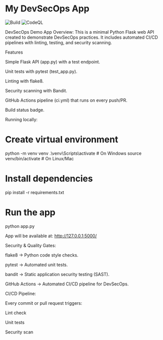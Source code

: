 # My DevSecOps App
![Build](https://github.com/srivarenya12/task-3/actions/workflows/ci.yml/badge.svg)
![CodeQL](https://github.com/srivarenya12/task-3/actions/workflows/codeql-analysis.yml/badge.svg)

DevSecOps Demo App
Overview:
This is a minimal Python Flask web API created to demonstrate DevSecOps practices.
It includes automated CI/CD pipelines with linting, testing, and security scanning.

Features

Simple Flask API (app.py) with a test endpoint.

Unit tests with pytest (test_app.py).

Linting with flake8.

Security scanning with Bandit.

GitHub Actions pipeline (ci.yml) that runs on every push/PR.

Build status badge.

Running locally:
# Create virtual environment
python -m venv venv
.\venv\Scripts\activate   # On Windows
source venv/bin/activate  # On Linux/Mac

# Install dependencies
pip install -r requirements.txt

# Run the app
python app.py

App will be available at: http://127.0.0.1:5000/

Security & Quality Gates:

flake8 → Python code style checks.

pytest → Automated unit tests.

bandit → Static application security testing (SAST).

GitHub Actions → Automated CI/CD pipeline for DevSecOps.

CI/CD Pipeline:

Every commit or pull request triggers:

Lint check

Unit tests

Security scan

